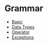 # Grammar

* [Basic](java-se/grammar/basic.md)
* [Data Types](java-se/grammar/data-types.md)
* [Operator](java-se/grammar/operator.md)
* [Exceptions](java-se/grammar/exceptions.md)

